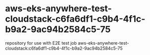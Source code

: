 # aws-eks-anywhere-test-cloudstack-c6fa6df1-c9b4-4f1c-b9a2-9ac94b2584c5-75
repository for use with E2E test job aws-eks-anywhere-test-cloudstack:c6fa6df1-c9b4-4f1c-b9a2-9ac94b2584c5-75
